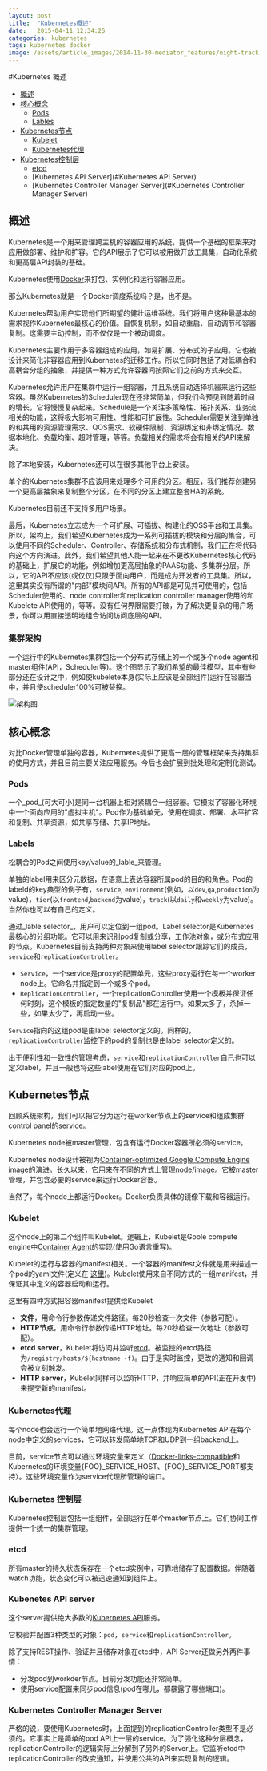 ```yaml
---
layout: post
title:  "Kubernetes概述"
date:   2015-04-11 12:34:25
categories: kubernetes
tags: kubernetes docker
image: /assets/article_images/2014-11-30-mediator_features/night-track.JPG
---
```


#Kubernetes 概述

- [概述](#概述)
- [核心概念](#核心概念)
  - [Pods](#Pods)
  - [Lables](#Lables)
- [Kubernetes节点](#Kubernetes节点)
  - [Kubelet](#Kubelet)
  - [Kubernetes代理](#Kubernetes代理)
- [Kubernetes控制层](#Kubernetes控制层)
  - [etcd](#etcd)
  - [Kubernetes API Server](#Kubernetes API Server)
  - [Kubernetes Controller Manager Server](#Kubernetes Controller Manager Server)

## 概述
Kubernetes是一个用来管理跨主机的容器应用的系统，提供一个基础的框架来对应用做部署、维护和扩容。它的API展示了它可以被用做开放工具集，自动化系统和更高层API封装的基础。

Kubernetes使用[Docker](http://www.docker.io)来打包、实例化和运行容器应用。

那么Kubernetes就是一个Docker调度系统吗？是，也不是。

Kubernetes帮助用户实现他们所期望的健壮运维系统。我们将用户这种最基本的需求视作Kubernetes最核心的价值。自恢复机制，如自动重启、自动调节和容器复制。这需要主动控制，而不仅仅是一个被动调度。

Kubernetes主要作用于多容器组成的应用，如易扩展、分布式的子应用。它也被设计来简化非容器应用到Kubernetes的迁移工作。所以它同时包括了对低耦合和高耦合分组的抽象，并提供一种方式允许容器间按照它们之前的方式来交互。

Kubernetes允许用户在集群中运行一组容器，并且系统自动选择机器来运行这些容器。虽然Kubernetes的Scheduler现在还非常简单，但我们会预见到随着时间的增长，它将慢慢复杂起来。Schedule是一个关注多策略性、拓扑关系、业务流相关的功能，这将极大影响可用性、性能和可扩展性。Scheduler需要关注到单独的和共用的资源管理需求、QOS需求、软硬件限制、资源绑定和非绑定情况、数据本地化、负载均衡、超时管理，等等。负载相关的需求将会有相关的API来解决。

除了本地安装，Kubernetes还可以在很多其他平台上安装。

单个的Kubernetes集群不应该用来处理多个可用的分区。相反，我们推荐创建另一个更高层抽象来复制整个分区，在不同的分区上建立整套HA的系统。

Kubernetes目前还不支持多用户场景。

最后，Kubernetes立志成为一个可扩展、可插拔、构建化的OSS平台和工具集。所以，架构上，我们希望Kubernetes成为一系列可插拔的模块和分层的集合，可以使用不同的Scheduler、Controller、存储系统和分布式机制，我们正在将代码向这个方向演进。此外，我们希望其他人能一起来在不更改Kubernetes核心代码的基础上，扩展它的功能，例如增加更高层抽象的PAAS功能、多集群分层。所以，它的API不应该(或仅仅)只限于面向用户，而是成为开发者的工具集。所以，这里其实没有所谓的"内部"模块间API。所有的API都是可见并可使用的，包括Scheduler使用的、node controller和replication controller manager使用的和Kubelete API使用的，等等。没有任何界限需要打破，为了解决更复杂的用户场景，你可以用直接透明地组合访问访问底层的API。

### 集群架构

一个运行中的Kubernetes集群包括一个分布式存储上的一个或多个node agent和master组件(API，Scheduler等)。这个图显示了我们希望的最佳模型，其中有些部分还在设计之中，例如使kubelete本身(实际上应该是全部组件)运行在容器当中，并且使scheduler100%可被替换。

![架构图](/assets/article_images/2015-04-11-Kubernetes概述/architecture.png?raw=true "架构图")

## 核心概念

对比Docker管理单独的容器，Kubernetes提供了更高一层的管理框架来支持集群的使用方式，并且目前主要关注应用服务。今后也会扩展到批处理和定制化测试。


### Pods

一个_pod_(可大可小)是同一台机器上相对紧耦合一组容器。它模拟了容器化环境中一个面向应用的"虚拟主机"。Pod作为基础单元，使用在调度、部署、水平扩容和复制、共享资源，如共享存储、共享IP地址。

### Labels

松耦合的Pod之间使用key/value的_lable_来管理。

单独的label用来区分元数据，在语意上表达容器所属pod的目的和角色。Pod的labeld的key典型的例子有，`service`, `environment`(例如，以`dev`,`qa`,`production`为value)，`tier`(以`frontend`,`backend`为value)，`track`(以`daily`和`weekly`为value)。当然你也可以有自己的定义。

通过_lable selector_，用户可以定位到一组pod。Label selector是Kubernetes最核心的分组功能。它可以用来识别pod复制或分享，工作池对象，或分布式应用的节点。Kubernetes目前支持两种对象来使用label selector跟踪它们的成员，`service`和`replicationController`。

- `Service`，一个service是proxy的配置单元，这些proxy运行在每一个worker node上。它命名并指定到一个或多个pod。
- `ReplicationController`，一个replicationController使用一个模板并保证任何时刻，这个模板的指定数量的"复制品"都在运行中。如果太多了，杀掉一些，如果太少了，再启动一些。

`Service`指向的这组pod是由label selector定义的。同样的，`replicationController`监控下的pod的复制也是由label selector定义的。

出于便利性和一致性的管理考虑，`service`和`replicationController`自己也可以定义label，并且一般也将这些label使用在它们对应的pod上。

## Kubernetes节点

回顾系统架构，我们可以把它分为运行在worker节点上的service和组成集群control panel的service。

Kubernetes node被master管理，包含有运行Docker容器所必须的service。

Kubernetes node设计被视为[Container-optimized Google Compute Engine image](https://developers.google.com/compute/docs/containers/container_vms)的演进。长久以来，它用来在不同的方式上管理node/image。它被master管理，并包含必要的service来运行Docker容器。

当然了，每个node上都运行Docker。Docker负责具体的镜像下载和容器运行。

### Kubelet

这个node上的第二个组件叫Kubelet。逻辑上，Kubelet是Goole compute engine中[Container Agent](https://github.com/GoogleCloudPlatform/container-agent)的实现(使用Go语言重写)。

Kubelet的运行与容器的manifest相关。一个容器的manifest文件就是用来描述一个pod的yaml文件(定义在 [这里](https://developers.google.com/compute/docs/containers/container_vms#container_manifest))。Kubelet使用来自不同方式的一组manifest，并保证其中定义的容器启动和运行。

这里有四种方式把容器manifest提供给Kubelet

* **文件**，用命令行参数传递文件路径。每20秒检查一次文件（参数可配）。
* **HTTP节点**，用命令行参数传递HTTP地址。每20秒检查一次地址（参数可配）。
* **etcd server**，Kubelet将访问并监听[etcd](https://github.com/coreos/etcd)。被监控的etcd路径为``/registry/hosts/${hostname -f)``。由于是实时监控，更改的通知和回调会被立刻触发。
* **HTTP server**，Kubelet同样可以监听HTTP，并响应简单的API(正在开发中)来提交新的manifest。

### Kubernetes代理

每个node也会运行一个简单地网络代理。这一点体现为Kubernetes API在每个node中定义的services，它可以转发简单地TCP和UDP到一组backend上。

目前，service节点可以通过环境变量来定义（[Docker-links-compatible](https://docs.docker.com/userguide/dockerlinks/)和Kubernetes的环境变量{FOO}_SERVICE_HOST、{FOO}_SERVICE_PORT都支持）。这些环境变量作为service代理所管理的端口。

### Kubernetes 控制层

Kubernetes控制层包括一组组件，全部运行在单个master节点上。它们协同工作提供一个统一的集群管理。

### etcd

所有master的持久状态保存在一个etcd实例中，可靠地储存了配置数据。伴随着watch功能，状态变化可以被迅速通知到组件上。

### Kubenetes API server

这个server提供绝大多数的[Kubernetes API](https://github.com/GoogleCloudPlatform/kubernetes/tree/master/api)服务。

它校验并配置3种类型的对象：`pod`，`service`和`replicationController`。

除了支持REST操作、验证并且储存对象在etcd中，API Server还做另外两件事情：

* 分发pod到workder节点。目前分发功能还非常简单。
* 使用service配置来同步pod信息(pod在哪儿，都暴露了哪些端口)。

### Kubernetes Controller Manager Server

严格的说，要使用Kubernetes时，上面提到的replicationController类型不是必须的。它事实上是简单的pod API上一层的service。为了强化这种分层概念，replicationController的逻辑实际上分解到了另外的Server上。它监听etcd中replicationController的改变通知，并使用公共的API来实现复制的逻辑。